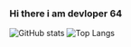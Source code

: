 ### Hi there i am devloper 64



![GitHub stats](https://github-readme-stats.vercel.app/api?username=CharalambosIoannou&show_icons=true&theme=tokyonight)  ![Top Langs](https://github-readme-stats.vercel.app/api/top-langs/?username=CharalambosIoannou&theme=tokyonight)
